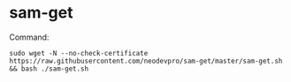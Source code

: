 # sam-get

Command:
```
sudo wget -N --no-check-certificate https://raw.githubusercontent.com/neodevpro/sam-get/master/sam-get.sh && bash ./sam-get.sh
```
